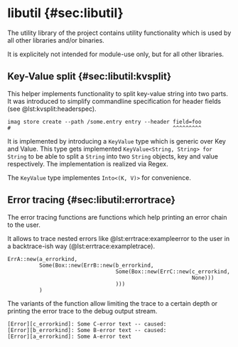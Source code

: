 # libutil {#sec:libutil}

<!--
    Might not get this big, but its here for DRYness
-->

The utility library of the project contains utility functionality which is
used by all other libraries and/or binaries.

It is explicitely not intended for module-use only, but for all other libraries.

## Key-Value split {#sec:libutil:kvsplit}

This helper implements functionality to split key-value string into two parts.
It was introduced to simplify commandline specification for header fields (see
@lst:kvsplit:headerspec).

```{#lst:kvsplit:headerspec .bash .numberLines caption="Headerfield spec"}
imag store create --path /some.entry entry --header field=foo
#                                                   ^^^^^^^^^
```

It is implemented by introducing a `KeyValue` type which is generic over Key
and Value. This type gets implemented `KeyValue<String, String> for String` to
be able to split a `String` into two `String` objects, key and value
respectively. The implementation is realized via Regex.

The `KeyValue` type implementes `Into<(K, V)>` for convenience.

## Error tracing {#sec:libutil:errortrace}

The error tracing functions are functions which help printing an error chain
to the user.

It allows to trace nested errors like @lst:errtrace:exampleerror to the user
in a backtrace-ish way (@lst:errtrace:exampletrace).

```{#lst:errtrace:exampleerror.rust .numberLines caption="Error chain"}
ErrA::new(a_errorkind,
          Some(Box::new(ErrB::new(b_errorkind,
                                  Some(Box::new(ErrC::new(c_errorkind,
                                                          None)))
                                  )))
          )
```

The variants of the function allow limiting the trace to a certain depth or
printing the error trace to the debug output stream.

```{#lst:errtrace:exampletrace .numberLines caption="Error trace"}
[Error][c_errorkind]: Some C-error text -- caused:
[Error][b_errorkind]: Some B-error text -- caused:
[Error][a_errorkind]: Some A-error text
```

